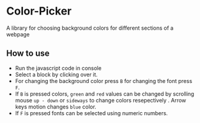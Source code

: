 # Color-Picker
A library for choosing background colors for different sections of a webpage
## How to use
- Run the javascript code in console
- Select a block by clicking over it.
- For changing the background color press `B` for changing the font press `F`.
- If `B` is pressed colors, `green` and `red` values can be changed by scrolling mouse `up - down` or `sideways` to change colors resepectively . Arrow keys motion changes `blue` color.
- If `F` is pressed fonts can be selected using numeric numbers.
